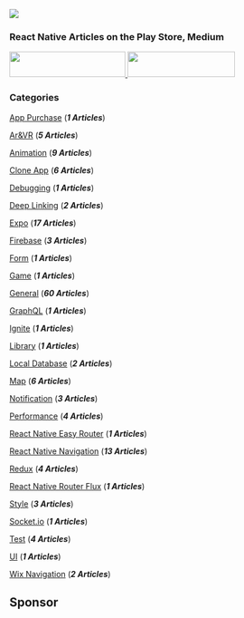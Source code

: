 ![](./resources/images/logo.png)

### React Native Articles on the Play Store, Medium
<a href="https://play.google.com/store/apps/details?id=com.reactnativearticles">
<image src="./resources/images/playstore.png" width="205" height="45">
</a>
<a href="https://medium.com/@reactnativearticles">
<image src="./resources/images/medium.png" width="190" height="45" >
</a>

### Categories

[App Purchase](./ArticleList/appPurchase.md)   (***1 Articles***)

[Ar&VR](./ArticleList/arvr.md) (***5 Articles***)

[Animation](./ArticleList/animation.md) (***9 Articles***)

[Clone App](./ArticleList/cloneApp.md) (***6 Articles***)

[Debugging](./ArticleList/debugging.md) (***1  Articles***)

[Deep Linking](./ArticleList/deepLinking.md) (***2 Articles***)

[Expo](./ArticleList/expo.md) (***17 Articles***)

[Firebase](./ArticleList/firebase.md) (***3 Articles***)

[Form](./ArticleList/form.md) (***1 Articles***)

[Game](./ArticleList/game.md) (***1 Articles***)

[General](./ArticleList/general.md) (***60 Articles***)

[GraphQL](./ArticleList/graphql.md) (***1 Articles***)

[Ignite](./ArticleList/ignite.md) (***1 Articles***)

[Library](./ArticleList/library.md) (***1 Articles***)

[Local Database](./ArticleList/localDatabase.md) (***2 Articles***)

[Map](./ArticleList/map.md) (***6 Articles***)

[Notification](./ArticleList/notification.md) (***3 Articles***)

[Performance](./ArticleList/performance.md) (***4 Articles***)

[React Native Easy Router](./ArticleList/reactNativeEasyRouter.md) (***1 Articles***)

[React Native Navigation](./ArticleList/reactNativeNavigation.md) (***13 Articles***)

[Redux](./ArticleList/redux.md) (***4  Articles***)

[React Native Router Flux](./ArticleList/reactNativeRouterFlux.md) (***1 Articles***)

[Style](./ArticleList/style.md) (***3 Articles***)

[Socket.io](./ArticleList/socketio.md) (***1 Articles***)

[Test](./ArticleList/test.md) (***4 Articles***)

[UI](./ArticleList/ui.md) (***1 Articles***)

[Wix Navigation](./ArticleList/wixNavigation.md) (***2 Articles***)

## Sponsor
